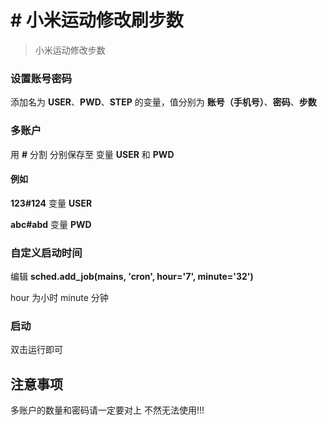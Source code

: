 # # 小米运动修改刷步数

> 小米运动修改步数

### 设置账号密码

添加名为 **USER**、**PWD**、**STEP** 的变量，值分别为 **账号（手机号）**、**密码**、**步数**

### 多账户

用 **#** 分割 分别保存至 变量 **USER** 和 **PWD**

#### 例如

**123#124** 变量 **USER**

**abc#abd** 变量 **PWD**

### 自定义启动时间

编辑 **sched.add_job(mains, 'cron', hour='7', minute='32')**

hour 为小时 minute 分钟

### 启动

双击运行即可

## 注意事项

多账户的数量和密码请一定要对上 不然无法使用!!!
